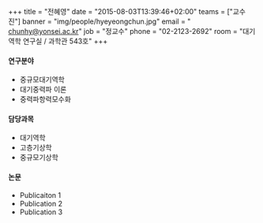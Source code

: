 +++
title = "전혜영"
date = "2015-08-03T13:39:46+02:00"
teams = ["교수진"]
banner = "img/people/hyeyeongchun.jpg"
email = " chunhy@yonsei.ac.kr"
job = "정교수"
phone = "02-2123-2692"
room = "대기역학 연구실 / 과학관 543호"
+++

#### 연구분야
+ 중규모대기역학
+ 대기중력파 이론
+ 중력파항력모수화

#### 담당과목
+ 대기역학
+ 고층기상학
+ 중규모기상학

#### 논문
+ Publicaiton 1
+ Publication 2
+ Publication 3
